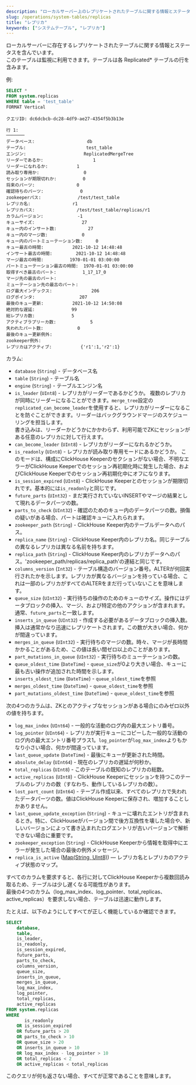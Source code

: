 ```yaml
---
description: "ローカルサーバー上のレプリケートされたテーブルに関する情報とステータスを含むシステムテーブル。監視に役立ちます。"
slug: /operations/system-tables/replicas
title: "レプリカ"
keywords: ["システムテーブル", "レプリカ"]
---
```


ローカルサーバーに存在するレプリケートされたテーブルに関する情報とステータスを含んでいます。  
このテーブルは監視に利用できます。テーブルは各 Replicated\* テーブルの行を含みます。

例:

``` sql
SELECT *
FROM system.replicas
WHERE table = 'test_table'
FORMAT Vertical
```

``` text
クエリID: dc6dcbcb-dc28-4df9-ae27-4354f5b3b13e

行 1:
───────
データベース:                    db
テーブル:                       test_table
エンジン:                      ReplicatedMergeTree
リーダーであるか:                   1
リーダーになれるか:           1
読み取り専用か:                 0
セッションが期限切れか:          0
将来のパーツ:                0
確認待ちのパーツ:              0
zookeeperパス:              /test/test_table
レプリカ名:                r1
レプリカパス:                /test/test_table/replicas/r1
カラムバージョン:             -1
キューサイズ:                  27
キュー内のインサート数:            27
キュー内のマージ数:             0
キュー内のパートミューテーション数:     0
キュー最古の時間:           2021-10-12 14:48:48
インサート最古の時間:         2021-10-12 14:48:48
マージ最古の時間:          1970-01-01 03:00:00
パートミューテーション最古の時間:  1970-01-01 03:00:00
取得すべき最古のパート:          1_17_17_0
マージ先の最古のパート:
ミューテーション先の最古のパート:
ログ最大インデックス:               206
ログポインタ:                 207
最後のキュー更新:           2021-10-12 14:50:08
絶対的な遅延:              99
総レプリカ数:              5
アクティブラプリーカ数:             5
失われたパート数:             0
最後のキュー更新例外:
zookeeper例外:
レプリカはアクティブ:           {'r1':1,'r2':1}
```

カラム:

- `database` (`String`) - データベース名
- `table` (`String`) - テーブル名
- `engine` (`String`) - テーブルエンジン名
- `is_leader` (`UInt8`) - レプリカがリーダーであるかどうか。
    複数のレプリカが同時にリーダーになることができます。`merge_tree`設定の`replicated_can_become_leader`を使用すると、レプリカがリーダーになることを防ぐことができます。リーダーはバックグラウンドマージのスケジューリングを担当します。  
    書き込みは、リーダーかどうかにかかわらず、利用可能でZKにセッションがある任意のレプリカに対して行えます。
- `can_become_leader` (`UInt8`) - レプリカがリーダーになれるかどうか。
- `is_readonly` (`UInt8`) - レプリカが読み取り専用モードにあるかどうか。
    このモードは、構成にClickHouse Keeperのセクションがない場合、不明なエラーがClickHouse Keeperでのセッション再初期化時に発生した場合、およびClickHouse Keeperでのセッション再初期化中にオフになります。
- `is_session_expired` (`UInt8`) - ClickHouse Keeperとのセッションが期限切れです。基本的には`is_readonly`と同じです。
- `future_parts` (`UInt32`) - まだ実行されていないINSERTやマージの結果として現れるデータパーツの数。
- `parts_to_check` (`UInt32`) - 確認のためのキュー内のデータパーツの数。損傷の疑いがある場合、パートは確認キューに入れられます。
- `zookeeper_path` (`String`) - ClickHouse Keeper内のテーブルデータへのパス。
- `replica_name` (`String`) - ClickHouse Keeper内のレプリカ名。同じテーブルの異なるレプリカは異なる名前を持ちます。
- `replica_path` (`String`) - ClickHouse Keeper内のレプリカデータへのパス。'zookeeper_path/replicas/replica_path'の連結と同じです。
- `columns_version` (`Int32`) - テーブル構造のバージョン番号。ALTERが何回実行されたかを示します。レプリカが異なるバージョンを持っている場合、これは一部のレプリカがすべてのALTERをまだ行っていないことを意味します。
- `queue_size` (`UInt32`) - 実行待ちの操作のためのキューのサイズ。操作にはデータブロックの挿入、マージ、および特定の他のアクションが含まれます。通常、`future_parts`と一致します。
- `inserts_in_queue` (`UInt32`) - 作成する必要があるデータブロックの挿入数。挿入は通常かなり迅速にレプリケートされます。この数が大きい場合、何かが間違っています。
- `merges_in_queue` (`UInt32`) - 実行待ちのマージの数。時々、マージが長時間かかることがあるため、この値は長い間ゼロ以上のことがあります。
- `part_mutations_in_queue` (`UInt32`) - 実行待ちのミューテーションの数。
- `queue_oldest_time` (`DateTime`) - `queue_size`が0より大きい場合、キューに最も古い操作が追加された時間を示します。
- `inserts_oldest_time` (`DateTime`) - `queue_oldest_time`を参照
- `merges_oldest_time` (`DateTime`) - `queue_oldest_time`を参照
- `part_mutations_oldest_time` (`DateTime`) - `queue_oldest_time`を参照

次の4つのカラムは、ZKとのアクティブなセッションがある場合にのみゼロ以外の値を持ちます。

- `log_max_index` (`UInt64`) - 一般的な活動のログ内の最大エントリ番号。
- `log_pointer` (`UInt64`) - レプリカが実行キューにコピーした一般的な活動のログ内の最大エントリ番号プラス1。`log_pointer`が`log_max_index`よりもかなり小さい場合、何かが間違っています。
- `last_queue_update` (`DateTime`) - 最後にキューが更新された時間。
- `absolute_delay` (`UInt64`) - 現在のレプリカの遅延が何秒か。
- `total_replicas` (`UInt8`) - このテーブルの既知のレプリカの総数。
- `active_replicas` (`UInt8`) - ClickHouse Keeperにセッションを持つこのテーブルのレプリカの数（すなわち、動作しているレプリカの数）。
- `lost_part_count` (`UInt64`) - テーブル作成以来、すべてのレプリカで失われたデータパーツの数。値はClickHouse Keeperに保存され、増加することしかありません。
- `last_queue_update_exception` (`String`) - キューに壊れたエントリが含まれるとき。特に、ClickHouseがバージョン間で後方互換性を壊した場合や、新しいバージョンによって書き込まれたログエントリが古いバージョンで解析できない場合に重要です。
- `zookeeper_exception` (`String`) - ClickHouse Keeperから情報を取得中にエラーが発生した場合の最後の例外メッセージ。
- `replica_is_active` ([Map(String, UInt8)](../../sql-reference/data-types/map.md)) — レプリカ名とレプリカのアクティブ状態のマップ。

すべてのカラムを要求すると、各行に対してClickHouse Keeperから複数回読み取るため、テーブルは少し遅くなる可能性があります。  
最後の4つのカラム（log_max_index、log_pointer、total_replicas、active_replicas）を要求しない場合、テーブルは迅速に動作します。

たとえば、以下のようにしてすべてが正しく機能しているか確認できます。

``` sql
SELECT
    database,
    table,
    is_leader,
    is_readonly,
    is_session_expired,
    future_parts,
    parts_to_check,
    columns_version,
    queue_size,
    inserts_in_queue,
    merges_in_queue,
    log_max_index,
    log_pointer,
    total_replicas,
    active_replicas
FROM system.replicas
WHERE
       is_readonly
    OR is_session_expired
    OR future_parts > 20
    OR parts_to_check > 10
    OR queue_size > 20
    OR inserts_in_queue > 10
    OR log_max_index - log_pointer > 10
    OR total_replicas < 2
    OR active_replicas < total_replicas
```

このクエリが何も返さない場合、すべてが正常であることを意味します。
